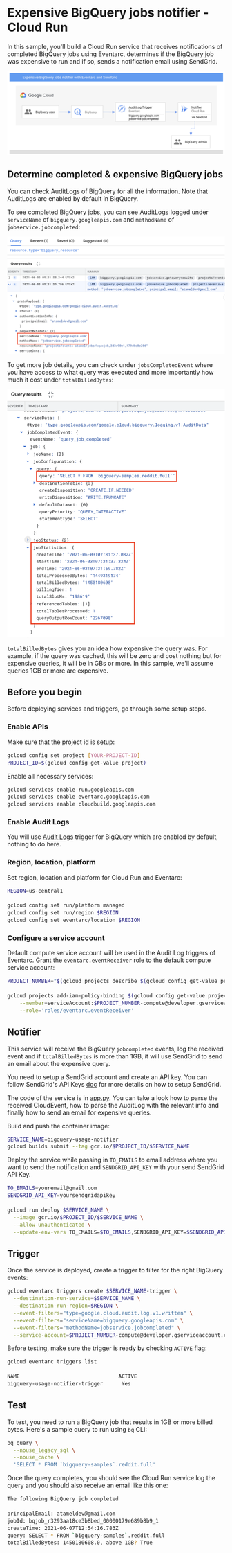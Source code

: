 # Expensive BigQuery jobs notifier - Cloud Run

In this sample, you'll build a Cloud Run service that receives notifications of
completed BigQuery jobs using Eventarc, determines if the BigQuery job was
expensive to run and if so, sends a notification email using SendGrid.

![BigQuery Jobs Notifier](../bigquery-jobs-notifier.png)

## Determine completed & expensive BigQuery jobs

You can check AuditLogs of BigQuery for all the information. Note that AuditLogs
are enabled by default in BigQuery.

To see completed BigQuery jobs, you can see AuditLogs logged under
`serviceName` of `bigquery.googleapis.com` and `methodName` of `jobservice.jobcompleted`:

![BigQuery AuditLog](../bigquery-auditlog1.png)

To get more job details, you can check under `jobsCompletedEvent` where you have
access to what query was executed and more importantly how much it cost under
`totalBilledBytes`:

![BigQuery AuditLog](../bigquery-auditlog2.png)

`totalBilledBytes` gives you an idea how expensive the query was. For example,
if the query was cached, this will be zero and cost nothing but for expensive
queries, it will be in GBs or more. In this sample, we'll assume queries 1GB or
more are expensive.

## Before you begin

Before deploying services and triggers, go through some setup steps.

### Enable APIs

Make sure that the project id is setup:

```sh
gcloud config set project [YOUR-PROJECT-ID]
PROJECT_ID=$(gcloud config get-value project)
```

Enable all necessary services:

```sh
gcloud services enable run.googleapis.com
gcloud services enable eventarc.googleapis.com
gcloud services enable cloudbuild.googleapis.com
```

### Enable Audit Logs

You will use [Audit Logs](https://console.cloud.google.com/iam-admin/audit)
trigger for BigQuery which are enabled by default, nothing to do here.

### Region, location, platform

Set region, location and platform for Cloud Run and Eventarc:

```sh
REGION=us-central1

gcloud config set run/platform managed
gcloud config set run/region $REGION
gcloud config set eventarc/location $REGION
```

### Configure a service account

Default compute service account will be used in the Audit Log triggers of Eventarc. Grant the
`eventarc.eventReceiver` role to the default compute service account:

```sh
PROJECT_NUMBER="$(gcloud projects describe $(gcloud config get-value project) --format='value(projectNumber)')"

gcloud projects add-iam-policy-binding $(gcloud config get-value project) \
    --member=serviceAccount:$PROJECT_NUMBER-compute@developer.gserviceaccount.com \
    --role='roles/eventarc.eventReceiver'
```

## Notifier

This service will receive the BigQuery `jobcompleted` events, log the received
event and if `totalBilledBytes` is more than 1GB, it will use SendGrid to send an
email about the expensive query.

You need to setup a SendGrid account and create an API key. You can follow
SendGrid's API Keys [doc](https://app.sendgrid.com/settings/api_keys) for more
details on how to setup SendGrid.

The code of the service is in [app.py](app.py). You can take a look how to parse
the received CloudEvent, how to parse the AuditLog with the relevant info and
finally how to send an email for expensive queries.

Build and push the container image:

```sh
SERVICE_NAME=bigquery-usage-notifier
gcloud builds submit --tag gcr.io/$PROJECT_ID/$SERVICE_NAME
```

Deploy the service while passing in `TO_EMAILS` to email address where you want
to send the notification and `SENDGRID_API_KEY` with your send SendGrid API Key.

```sh
TO_EMAILS=youremail@gmail.com
SENDGRID_API_KEY=yoursendgridapikey

gcloud run deploy $SERVICE_NAME \
  --image gcr.io/$PROJECT_ID/$SERVICE_NAME \
  --allow-unauthenticated \
  --update-env-vars TO_EMAILS=$TO_EMAILS,SENDGRID_API_KEY=$SENDGRID_API_KEY
```

## Trigger

Once the service is deployed, create a trigger to filter for the right BigQuery
events:

```sh
gcloud eventarc triggers create $SERVICE_NAME-trigger \
  --destination-run-service=$SERVICE_NAME \
  --destination-run-region=$REGION \
  --event-filters="type=google.cloud.audit.log.v1.written" \
  --event-filters="serviceName=bigquery.googleapis.com" \
  --event-filters="methodName=jobservice.jobcompleted" \
  --service-account=$PROJECT_NUMBER-compute@developer.gserviceaccount.com
```

Before testing, make sure the trigger is ready by checking `ACTIVE` flag:

```sh
gcloud eventarc triggers list

NAME                                ACTIVE
bigquery-usage-notifier-trigger      Yes
```

## Test

To test, you need to run a BigQuery job that results in 1GB or more billed
bytes. Here's a sample query to run using `bq` CLI:

```sh
bq query \
  --nouse_legacy_sql \
  --nouse_cache \
  'SELECT * FROM `bigquery-samples`.reddit.full'
```

Once the query completes, you should see the Cloud Run service log the query and
you should also receive an email like this one:

```sh
The following BigQuery job completed

principalEmail: atameldev@gmail.com
jobId: bqjob_r3293aa18ce3b8bed_00000179e689b8b9_1
createTime: 2021-06-07T12:54:16.783Z
query: SELECT * FROM `bigquery-samples`.reddit.full
totalBilledBytes: 1450180608.0, above 1GB? True
```
